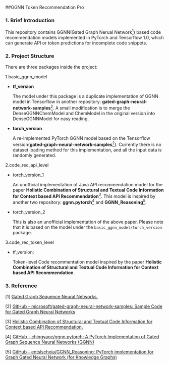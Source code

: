 ##GGNN Token Recommendation Pro

### 1. Brief Introduction
This repository contains GGNN(Gated Graph Nerual Network[<sup>1</sup>](#refer-anchor1)) based code recommendation models implemented in PyTorch and Tensorflow 1.0, which can generate API or token predictions for incomplete code snippets.

### 2. Project Structure
There are three packages inside the project:

1.basic_ggnn_model 
- **tf_version**
      
  The model under this package is a duplicate implementation of GGNN model in Tensorflow in another repository: **gated-graph-neural-network-samples**[<sup>2</sup>](#refer-anchor2).
  A small modification is to merge the DenseGGNNChemModel and ChemModel in the original version into DenseGGNNModel for easy reading.
 
- **torch_version**

  A re-implemented PyTorch GGNN model based on the Tensorflow version(**gated-graph-neural-network-samples**[<sup>2</sup>](#refer-anchor2)).
  Currently there is no dataset loading method️ for this implementation, and all the input data is randomly generated.

2.code_rec_api_level
- torch_version_1
  
  An unofficial implementation of Java API recommendation model for the paper **Holistic Combination of Structural and Textual Code Information for Context based API Recommendation**[<sup>3</sup>](#refer-anchor3). This model is inspired by another two repository: **ggnn.pytorch**[<sup>4</sup>](#refer-anchor4) and **GGNN_Reasoning**[<sup>5</sup>](#refer-anchor5).
  
- torch_version_2
  
  This is also an unofficial implementation of the above paper. Please note that it is based on the model under the `basic_ggnn_model/torch_version` package.


3.code_rec_token_level
- tf_version: 

  Token-level Code recommentation model inspired by the paper **Holistic Combination of Structural and Textual Code Information for Context based API Recommendation**.
  




### 3. Reference

<div id="refer-anchor1"></div>

[1] [Gated Graph Sequence Neural Networks.](https://arxiv.org/abs/1511.05493)

<div id="refer-anchor2"></div>

[2] [GitHub - microsoft/gated-graph-neural-network-samples: Sample Code for Gated Graph Neural Networks](https://github.com/microsoft/gated-graph-neural-network-samples)

<div id="refer-anchor3"></div>

[3] [Holistic Combination of Structural and Textual Code Information for Context based API Recommendation.](https://arxiv.org/abs/2010.07514)

<div id="refer-anchor4"></div>

[4] [GitHub - chingyaoc/ggnn.pytorch: A PyTorch Implementation of Gated Graph Sequence Neural Networks (GGNN)](https://github.com/chingyaoc/ggnn.pytorch)

<div id="refer-anchor5"></div>

[5] [GitHub - entslscheia/GGNN_Reasoning: PyTorch implementation for Graph Gated Neural Network (for Knowledge Graphs)](https://github.com/entslscheia/GGNN_Reasoning)

   

    



